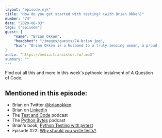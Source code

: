 ```yaml
---
layout: "episode.njk"
title: "How do you get started with testing? (with Brian Okken)"
number: "74"
date: "2020-08-03"
tags: ["episode"]
guest: {
    "name": "Brian Okken",
    "headshot": "/images/guests/74-brian.jpg",
    "bio": "Brian Okken is a husband to a truly amazing woman, a proud father of two incredible daughters, the author of "Python Testing with pytest", the host of Python Bytes and Test & Code podcasts, a public speaker, a corporate trainer, a lead software engineer, an antique dealer, and a fanatic about getting more software developers to start loving software testing."
}
audio: "https://media.transistor.fm/.mp3"
summary: ""
---
```


Find out all this and more in this week's pythonic instalment of A Question of Code.

## Mentioned in this episode:

* Brian on Twitter [@brianokken](https://twitter.com/brianokken)
* Brian on [LinkedIn](https://www.linkedin.com/in/okken/)
* The [Test and Code](https://testandcode.com/) podcast
* The [Python Bytes](https://pythonbytes.fm/) podcast
* Brian's book, [Python Testing with pytest](https://pytestbook.com)
* Episode #22: [Why should you write tests?](https://aquestionofcode.com/22-why-should-you-write-tests/)